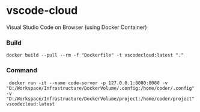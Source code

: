 # vscode-cloud
Visual Studio Code on Browser (using Docker Container)

### Build
```docker build --pull --rm -f "Dockerfile" -t vscodecloud:latest "."```

### Command
``` docker run -it --name code-server -p 127.0.0.1:8080:8080 -v "D:/Workspace/Infrastructure/DockerVolume/.config:/home/coder/.config" -v "D:/Workspace/Infrastructure/DockerVolume/project:/home/coder/project" vscodecloud:latest```
